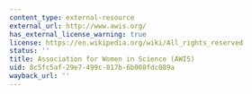 ```yaml
---
content_type: external-resource
external_url: http://www.awis.org/
has_external_license_warning: true
license: https://en.wikipedia.org/wiki/All_rights_reserved
status: ''
title: Association for Women in Science (AWIS)
uid: 8c5fc5af-29e7-499c-817b-6b008fdc089a
wayback_url: ''
---
```

